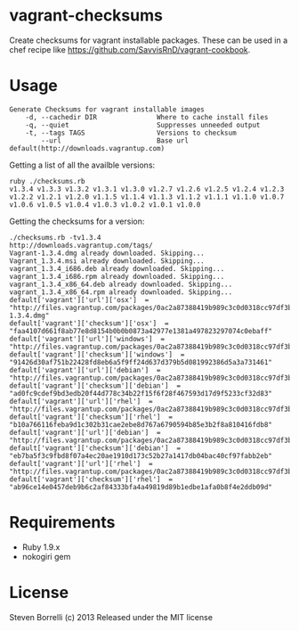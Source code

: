 vagrant-checksums
=================

Create checksums for vagrant installable packages. These can be used in a
chef recipe like https://github.com/SavvisRnD/vagrant-cookbook.


Usage
=====
```
Generate Checksums for vagrant installable images
    -d, --cachedir DIR               Where to cache install files
    -q, --quiet                      Suppresses unneeded output
    -t, --tags TAGS                  Versions to checksum
        --url                        Base url default(http://downloads.vagrantup.com)
```

Getting a list of all the availble versions: 

```
ruby ./checksums.rb
v1.3.4 v1.3.3 v1.3.2 v1.3.1 v1.3.0 v1.2.7 v1.2.6 v1.2.5 v1.2.4 v1.2.3 v1.2.2 v1.2.1 v1.2.0 v1.1.5 v1.1.4 v1.1.3 v1.1.2 v1.1.1 v1.1.0 v1.0.7 v1.0.6 v1.0.5 v1.0.4 v1.0.3 v1.0.2 v1.0.1 v1.0.0

```

Getting the checksums for a version:

```
./checksums.rb -tv1.3.4
http://downloads.vagrantup.com/tags/
Vagrant-1.3.4.dmg already downloaded. Skipping...
Vagrant_1.3.4.msi already downloaded. Skipping...
vagrant_1.3.4_i686.deb already downloaded. Skipping...
vagrant_1.3.4_i686.rpm already downloaded. Skipping...
vagrant_1.3.4_x86_64.deb already downloaded. Skipping...
vagrant_1.3.4_x86_64.rpm already downloaded. Skipping...
default['vagrant']['url']['osx']  = "http://files.vagrantup.com/packages/0ac2a87388419b989c3c0d0318cc97df3b0ed27d/Vagrant-1.3.4.dmg"
default['vagrant']['checksum']['osx']  = "faa4107d661f8ab77e8d8154b0b0b0873a42977e1381a497823297074c0ebaff"
default['vagrant']['url']['windows']  = "http://files.vagrantup.com/packages/0ac2a87388419b989c3c0d0318cc97df3b0ed27d/Vagrant_1.3.4.msi"
default['vagrant']['checksum']['windows']  = "91426d30af751b22428fd8eb6a5f9ff24d637d379b5d081992386d5a3a731461"
default['vagrant']['url']['debian']  = "http://files.vagrantup.com/packages/0ac2a87388419b989c3c0d0318cc97df3b0ed27d/vagrant_1.3.4_i686.deb"
default['vagrant']['checksum']['debian']  = "ad0fc9cdef9bd3edb20f44d778c34b22f15f6f28f467593d17d9f5233cf32d83"
default['vagrant']['url']['rhel']  = "http://files.vagrantup.com/packages/0ac2a87388419b989c3c0d0318cc97df3b0ed27d/vagrant_1.3.4_i686.rpm"
default['vagrant']['checksum']['rhel']  = "b10a766116feba9d1c302b31cae2ebe8d767a6790594b85e3b2f8a810416fdb8"
default['vagrant']['url']['debian']  = "http://files.vagrantup.com/packages/0ac2a87388419b989c3c0d0318cc97df3b0ed27d/vagrant_1.3.4_x86_64.deb"
default['vagrant']['checksum']['debian']  = "eb7ba5f3c9fbd8f07a4ec20ae1910d173c52b27a1417db04bac40cf97fabb2eb"
default['vagrant']['url']['rhel']  = "http://files.vagrantup.com/packages/0ac2a87388419b989c3c0d0318cc97df3b0ed27d/vagrant_1.3.4_x86_64.rpm"
default['vagrant']['checksum']['rhel']  = "ab96ce14e0457deb9b6c2af84333bfa4a49819d89b1edbe1afa0b8f4e2ddb09d"

```

Requirements
===========
* Ruby 1.9.x
* nokogiri gem 

License
=======

Steven Borrelli (c) 2013
Released under the MIT license
